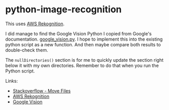 # python-image-recognition

This uses [AWS Rekognition](https://docs.aws.amazon.com/rekognition/latest/dg/images-bytes.html). 

I did manage to find the Google Vision Python I copied from Google's documentation. [google_vision.py](https://github.com/hxrsmurf/python-image-recognition/blob/master/google_vision.py). I hope to implement this into the existing python script as a new function. And then maybe compare both results to double-check them. 

The `nullDirectories()` section is for me to quickly update the section right below it with my own directories. Remember to do that when you run the Python script.

Links:
* [Stackoverflow - Move Files](https://stackoverflow.com/questions/2909975/python-list-directory-subdirectory-and-files)
* [AWS Rekognition](https://docs.aws.amazon.com/rekognition/latest/dg/images-bytes.html)
* [Google Vision](https://cloud.google.com/vision/docs/internet-detection)
